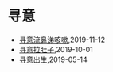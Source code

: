 # 寻意
* [寻意流鼻涕咳嗽](/xunyi/2019/20191112-cold),2019-11-12
* [寻意拉肚子](/xunyi/2019/20191001-diarrhea),2019-10-01
* [寻意出生](/xunyi/2019/20190528-the-birth-of-xunyi),2019-05-14
